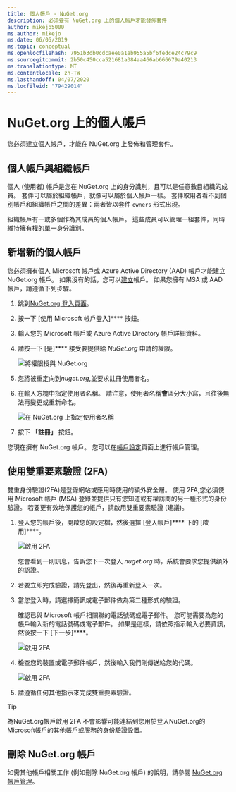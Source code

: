 ```yaml
---
title: 個人帳戶 - NuGet.org
description: 必須要有 NuGet.org 上的個人帳戶才能發佈套件
author: mikejo5000
ms.author: mikejo
ms.date: 06/05/2019
ms.topic: conceptual
ms.openlocfilehash: 7951b3db0cdcaee0a1eb955a5bf6fedce24c79c9
ms.sourcegitcommit: 2b50c450cca521681a384aa466ab666679a40213
ms.translationtype: MT
ms.contentlocale: zh-TW
ms.lasthandoff: 04/07/2020
ms.locfileid: "79429014"
---
```

# <a name="individual-accounts-on-nugetorg"></a>NuGet.org 上的個人帳戶

您必須建立個人帳戶，才能在 NuGet.org 上發佈和管理套件。

## <a name="individual-accounts-vs-organization-accounts"></a>個人帳戶與組織帳戶

個人 (使用者) 帳戶是您在 NuGet.org 上的身分識別，且可以是任意數目組織的成員。 套件可以屬於組織帳戶，就像可以屬於個人帳戶一樣。 套件取用者看不到個別帳戶和組織帳戶之間的差異：兩者皆以套件 `owners` 形式出現。

組織帳戶有一或多個作為其成員的個人帳戶。 這些成員可以管理一組套件，同時維持擁有權的單一身分識別。

## <a name="add-a-new-individual-account"></a>新增新的個人帳戶

您必須擁有個人 Microsoft 帳戶或 Azure Active Directory (AAD) 帳戶才能建立 NuGet.org 帳戶。 如果沒有的話，您可以[建立](https://signup.live.com)帳戶。 如果您擁有 MSA 或 AAD 帳戶，請遵循下列步驟。

1. 跳到[NuGet.org 登入頁面](https://www.nuget.org/users/account/LogOn)。

1. 按一下 [使用 Microsoft 帳戶登入]**** 按鈕。

1. 輸入您的 Microsoft 帳戶或 Azure Active Directory 帳戶詳細資料。

1. 請按一下 [是]**** 接受要提供給 *NuGet.org* 申請的權限。

   ![將權限授與 NuGet.org](media/nuget-org-permissions.png)

1. 您將被重定向到*nuget.org*,並要求註冊使用者名。

1. 在輸入方塊中指定使用者名稱。 請注意，使用者名稱**會**區分大小寫，且往後無法再變更或重新命名。

   ![在 NuGet.org 上指定使用者名稱](media/nuget-org-register.png) 

1. 按下 **「註冊」** 按鈕。

您現在擁有 NuGet.org 帳戶。 您可以在[帳戶設定](https://www.nuget.org/account)頁面上進行帳戶管理。

## <a name="enable-two-factor-authentication-2fa"></a>使用雙重要素驗證 (2FA)

雙重身份驗證(2FA)是登錄網站或應用時使用的額外安全層。 使用 2FA,您必須使用 Microsoft 帳戶 (MSA) 登錄並提供只有您知道或有權訪問的另一種形式的身份驗證。 若要更有效地保護您的帳戶，請啟用雙重要素驗證 (建議)。

1. 登入您的帳戶後，開啟您的設定檔，然後選擇 [登入帳戶]**** 下的 [啟用]****。

   ![啟用 2FA](media/nuget-org-register-2fa.png)

   您會看到一則訊息，告訴您下一次登入 *nuget.org* 時，系統會要求您提供額外的認證。

2. 若要立即完成驗證，請先登出，然後再重新登入一次。

3. 當您登入時，請選擇簡訊或電子郵件做為第二種形式的驗證。

   確認已與 Microsoft 帳戶相關聯的電話號碼或電子郵件。 您可能需要為您的帳戶輸入新的電話號碼或電子郵件。 如果是這樣，請依照指示輸入必要資訊，然後按一下 [下一步]****。

   ![啟用 2FA](media/nuget-org-sign-in-2fa.png)

4. 檢查您的裝置或電子郵件帳戶，然後輸入我們剛傳送給您的代碼。

   ![啟用 2FA](media/nuget-org-enter-code-2fa.png)

5. 請遵循任何其他指示來完成雙重要素驗證。

> [!Tip]
> 為NuGet.org帳戶啟用 2FA 不會影響可能連結到您用於登入NuGet.org的Microsoft帳戶的其他帳戶或服務的身份驗證設置。

## <a name="delete-a-nugetorg-account"></a>刪除 NuGet.org 帳戶

如需其他帳戶相關工作 (例如刪除 NuGet.org 帳戶) 的說明，請參閱 [NuGet.org 帳戶管理](nuget-org-faq.md#nugetorg-account-management)。
